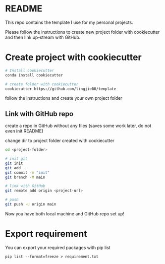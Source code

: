 # README

This repo contains the template I use for my
personal projects.

Please follow the instructions to create new
project folder with cookiecutter and then link
up-stream with GitHub.

# Create project with cookiecutter

```bash
# Install cookiecutter
conda install cookiecutter

# create folder with cookiecutter
cookiecutter https://github.com/lingjie00/template
```

follow the instructions and create your own project folder

## Link with GitHub repo

create a repo in GitHub without any files 
(saves some work later, do not even init README)

change dir to project folder created with cookiecutter
```bash
cd <project-folder>

# init git
git init
git add .
git commit -m "init"
git branch -M main

# link with GitHub
git remote add origin <project-url>

# push
git push -u origin main
```

Now you have both local machine and GitHub repo set up!

# Export requirement

You can export your required packages with pip list

```{bash}
pip list --format=freeze > requirement.txt
```
